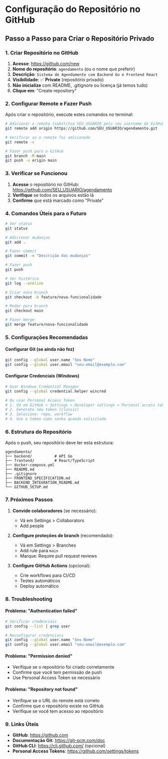 # Configuração do Repositório no GitHub

## Passo a Passo para Criar o Repositório Privado

### 1. Criar Repositório no GitHub

1. **Acesse**: https://github.com/new
2. **Nome do repositório**: `agendamento` (ou o nome que preferir)
3. **Descrição**: `Sistema de Agendamento com Backend Go e Frontend React`
4. **Visibilidade**: ✅ **Private** (repositório privado)
5. **Não inicialize** com README, .gitignore ou licença (já temos tudo)
6. **Clique em**: "Create repository"

### 2. Configurar Remote e Fazer Push

Após criar o repositório, execute estes comandos no terminal:

```bash
# Adicionar o remote (substitua SEU_USUARIO pelo seu username do GitHub)
git remote add origin https://github.com/SEU_USUARIO/agendamento.git

# Verificar se o remote foi adicionado
git remote -v

# Fazer push para o GitHub
git branch -M main
git push -u origin main
```

### 3. Verificar se Funcionou

1. **Acesse** o repositório no GitHub: https://github.com/SEU_USUARIO/agendamento
2. **Verifique** se todos os arquivos estão lá
3. **Confirme** que está marcado como "Private"

### 4. Comandos Úteis para o Futuro

```bash
# Ver status
git status

# Adicionar mudanças
git add .

# Fazer commit
git commit -m "Descrição das mudanças"

# Fazer push
git push

# Ver histórico
git log --oneline

# Criar nova branch
git checkout -b feature/nova-funcionalidade

# Mudar para branch
git checkout main

# Fazer merge
git merge feature/nova-funcionalidade
```

### 5. Configurações Recomendadas

#### Configurar Git (se ainda não fez)
```bash
git config --global user.name "Seu Nome"
git config --global user.email "seu-email@exemplo.com"
```

#### Configurar Credenciais (Windows)
```bash
# Usar Windows Credential Manager
git config --global credential.helper wincred

# Ou usar Personal Access Token
# 1. Vá em GitHub > Settings > Developer settings > Personal access tokens
# 2. Generate new token (classic)
# 3. Selecione: repo, workflow
# 4. Use o token como senha quando solicitado
```

### 6. Estrutura do Repositório

Após o push, seu repositório deve ter esta estrutura:

```
agendamento/
├── backend/          # API Go
├── frontend/         # React/TypeScript
├── docker-compose.yml
├── README.md
├── .gitignore
├── FRONTEND_SPECIFICATION.md
├── BACKEND_INTEGRATION_README.md
└── GITHUB_SETUP.md
```

### 7. Próximos Passos

1. **Convide colaboradores** (se necessário):
   - Vá em Settings > Collaborators
   - Add people

2. **Configure proteções de branch** (recomendado):
   - Vá em Settings > Branches
   - Add rule para `main`
   - Marque: Require pull request reviews

3. **Configure GitHub Actions** (opcional):
   - Crie workflows para CI/CD
   - Testes automáticos
   - Deploy automático

### 8. Troubleshooting

#### Problema: "Authentication failed"
```bash
# Verificar credenciais
git config --list | grep user

# Reconfigurar credenciais
git config --global user.name "Seu Nome"
git config --global user.email "seu-email@exemplo.com"
```

#### Problema: "Permission denied"
- Verifique se o repositório foi criado corretamente
- Confirme que você tem permissão de push
- Use Personal Access Token se necessário

#### Problema: "Repository not found"
- Verifique se o URL do remote está correto
- Confirme que o repositório existe no GitHub
- Verifique se você tem acesso ao repositório

### 9. Links Úteis

- **GitHub**: https://github.com
- **Documentação Git**: https://git-scm.com/doc
- **GitHub CLI**: https://cli.github.com/ (opcional)
- **Personal Access Tokens**: https://github.com/settings/tokens 